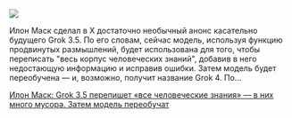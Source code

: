 <!--2025-06-21 10:00:27-->
<div class="yb">
  <div class="rss habr"><img src="https://habrastorage.org/getpro/habr/upload_files/5da/615/c42/5da615c426c4b446807252bd29dec94f.png" /><p>Илон Маск сделал в X достаточно необычный анонс касательно будущего Grok 3.5. По его словам, сейчас модель, используя функцию продвинутых размышлений, будет использована для того, чтобы переписать "весь корпус человеческих знаний", добавив в него недостающую информацию и исправив ошибки. Затем модель будет переобучена — и, возможно, получит название Grok 4. По... <p class="titl"><a href="https://habr.com/ru/news/920538/?utm_source=habrahabr&utm_medium=rss&utm_campaign=920538">Илон Маск: Grok 3.5 перепишет «все человеческие знания» — в них много мусора. Затем модель переобучат</a></p></div>
</div>
